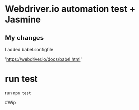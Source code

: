 Webdriver.io automation test + Jasmine
====================


## My changes
I added babel.configfile 

 'https://webdriver.io/docs/babel.html'


# run test
run `npm test`

#Wip

